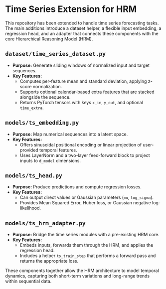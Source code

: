 # Time Series Extension for HRM

This repository has been extended to handle time series forecasting tasks. The main additions introduce a dataset helper, a flexible input embedding, a regression head, and an adapter that connects these components with the core Hierarchical Reasoning Model (HRM).

## `dataset/time_series_dataset.py`
* **Purpose:** Generate sliding windows of normalized input and target sequences.
* **Key Features:**
  - Computes per-feature mean and standard deviation, applying z-score normalization.
  - Supports optional calendar-based extra features that are stacked alongside the sequence.
  - Returns PyTorch tensors with keys `x_in`, `y_out`, and optional `time_extra`.

## `models/ts_embedding.py`
* **Purpose:** Map numerical sequences into a latent space.
* **Key Features:**
  - Offers sinusoidal positional encoding or linear projection of user-provided temporal features.
  - Uses LayerNorm and a two-layer feed-forward block to project inputs to `d_model` dimensions.

## `models/ts_head.py`
* **Purpose:** Produce predictions and compute regression losses.
* **Key Features:**
  - Can output direct values or Gaussian parameters (`mu`, `log_sigma`).
  - Provides Mean Squared Error, Huber loss, or Gaussian negative log-likelihood.

## `models/ts_hrm_adapter.py`
* **Purpose:** Bridge the time series modules with a pre-existing HRM core.
* **Key Features:**
  - Embeds inputs, forwards them through the HRM, and applies the regression head.
  - Includes a helper `ts_train_step` that performs a forward pass and returns the appropriate loss.

These components together allow the HRM architecture to model temporal dynamics, capturing both short-term variations and long-range trends within sequential data.
